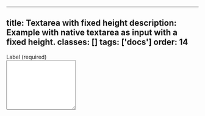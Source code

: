 <!--
 *              Copyright (c) 2025 Visa, Inc.
 *
 * Licensed under the Apache License, Version 2.0 (the "License");
 * you may not use this file except in compliance with the License.
 * You may obtain a copy of the License at
 *
 *         http://www.apache.org/licenses/LICENSE-2.0
 *
 * Unless required by applicable law or agreed to in writing, software
 * distributed under the License is distributed on an "AS IS" BASIS,
 * WITHOUT WARRANTIES OR CONDITIONS OF ANY KIND, either express or implied.
 * See the License for the specific language governing permissions and
 * limitations under the License.
 *
 -->
---
title: Textarea with fixed height
description: Example with native textarea as input with a fixed height. 
classes: []
tags: ['docs']
order: 14
---

<div class="v-flex v-flex-col v-gap-4">
  <label class="v-label" for="input-test-fixed-height">
    Label (required)
  </label>
  <div class="v-input-container v-surface v-flex-row">
    <textarea class="v-input v-input-resize-none" id="input-test-fixed-height" name="test-textarea-fixed-height" style="block-size: 130px"></textarea>
  </div>
</div>
